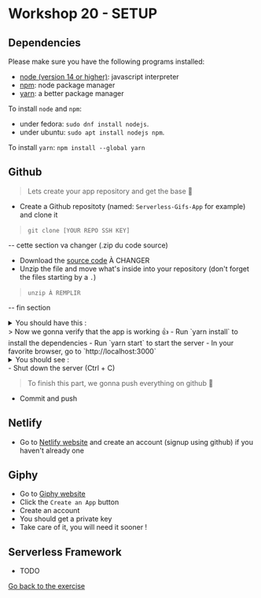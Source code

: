 # Workshop 20 - SETUP

## Dependencies
Please make sure you have the following programs installed:
- [node (version 14 or higher)](https://github.com/nodejs/node): javascript interpreter
- [npm](https://www.npmjs.com/): node package manager
- [yarn](https://yarnpkg.com/): a better package manager

To install `node` and `npm`:
- under fedora: `sudo dnf install nodejs`.
- under ubuntu: `sudo apt install nodejs npm`.

To install `yarn`: `npm install --global yarn`

## Github
> Lets create your app repository and get the base 🤲
- Create a Github repositoty (named: `Serverless-Gifs-App` for example) and clone it  
> `git clone [YOUR REPO SSH KEY]`

-- cette section va changer (.zip du code source)  
- Download the [source code](https://downgit.github.io/#/home?url=https://github.com/adrienfort/Workshop-Serverless/tree/master/Netlify-App) À CHANGER
- Unzip the file and move what's inside into your repository (don't forget the files starting by a `.`)
> `unzip À REMPLIR`

-- fin section  
  <details>
    <summary>You should have this :</summary>
  
   ![Netlify Setup Files](.github/assets/setupFiles.png)

  </details>
> Now we gonna verify that the app is working 👍
- Run `yarn install` to install the dependencies
- Run `yarn start` to start the server
- In your favorite browser, go to `http://localhost:3000`
  <details>
    <summary>You should see :</summary>
  
   ![Netlify Setup Page](.github/assets/setupPage.png)

  </details>
- Shut down the server (Ctrl + C)

> To finish this part, we gonna push everything on github 📌
- Commit and push

## Netlify
- Go to [Netlify website](https://www.netlify.com/) and create an account (signup using github) if you haven't already one

## Giphy
- Go to [Giphy website](https://developers.giphy.com/docs/sdk/)
- Click the `Create an App` button
- Create an account
- You should get a private key
- Take care of it, you will need it sooner !

## Serverless Framework
- TODO

[Go back to the exercise](./README.md)
